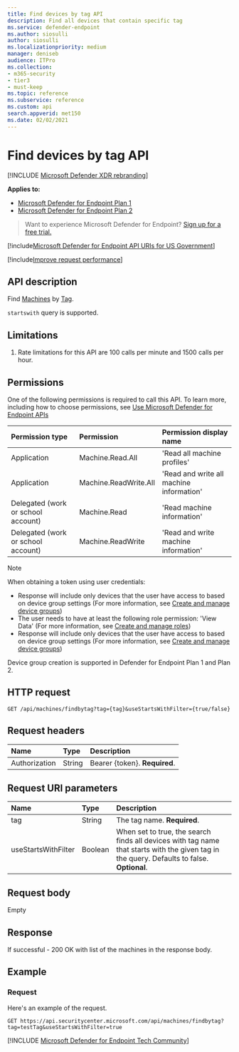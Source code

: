 ```yaml
---
title: Find devices by tag API
description: Find all devices that contain specific tag
ms.service: defender-endpoint
ms.author: siosulli
author: siosulli
ms.localizationpriority: medium
manager: deniseb
audience: ITPro
ms.collection: 
- m365-security
- tier3
- must-keep
ms.topic: reference
ms.subservice: reference
ms.custom: api
search.appverid: met150
ms.date: 02/02/2021
---
```


# Find devices by tag API

[!INCLUDE [Microsoft Defender XDR rebranding](../includes/microsoft-defender.md)]


**Applies to:** 
- [Microsoft Defender for Endpoint Plan 1](https://go.microsoft.com/fwlink/?linkid=2154037)
- [Microsoft Defender for Endpoint Plan 2](https://go.microsoft.com/fwlink/?linkid=2154037)

> Want to experience Microsoft Defender for Endpoint? [Sign up for a free trial.](https://signup.microsoft.com/create-account/signup?products=7f379fee-c4f9-4278-b0a1-e4c8c2fcdf7e&ru=https://aka.ms/MDEp2OpenTrial?ocid=docs-wdatp-exposedapis-abovefoldlink)

[!include[Microsoft Defender for Endpoint API URIs for US Government](../includes/microsoft-defender-api-usgov.md)]

[!include[Improve request performance](../includes/improve-request-performance.md)]

## API description

Find [Machines](machine.md) by [Tag](../machine-tags.md).

`startswith` query is supported.

## Limitations

1. Rate limitations for this API are 100 calls per minute and 1500 calls per hour.

## Permissions

One of the following permissions is required to call this API. To learn more, including how to choose permissions, see [Use Microsoft Defender for Endpoint APIs](apis-intro.md)

Permission type|Permission|Permission display name
:---|:---|:---
Application|Machine.Read.All|'Read all machine profiles'
Application|Machine.ReadWrite.All|'Read and write all machine information'
Delegated (work or school account)|Machine.Read|'Read machine information'
Delegated (work or school account)|Machine.ReadWrite|'Read and write machine information'

> [!NOTE]
> When obtaining a token using user credentials:
>
> - Response will include only devices that the user have access to based on device group settings (For more information, see [Create and manage device groups](../machine-groups.md))
> - The user needs to have at least the following role permission: 'View Data' (For more information, see [Create and manage roles](../user-roles.md))
> - Response will include only devices that the user have access to based on device group settings (For more information, see [Create and manage device groups](../machine-groups.md))
>
> Device group creation is supported in Defender for Endpoint Plan 1 and Plan 2.

## HTTP request

```http
GET /api/machines/findbytag?tag={tag}&useStartsWithFilter={true/false}
```

## Request headers

Name|Type|Description
:---|:---|:---
Authorization|String|Bearer {token}. **Required**.

## Request URI parameters

Name|Type|Description
:---|:---|:---
tag|String|The tag name. **Required**.
useStartsWithFilter|Boolean|When set to true, the search finds all devices with tag name that starts with the given tag in the query. Defaults to false. **Optional**.

## Request body

Empty

## Response

If successful - 200 OK with list of the machines in the response body.

## Example

### Request

Here's an example of the request.

```http
GET https://api.securitycenter.microsoft.com/api/machines/findbytag?tag=testTag&useStartsWithFilter=true
```
[!INCLUDE [Microsoft Defender for Endpoint Tech Community](../includes/defender-mde-techcommunity.md)]
